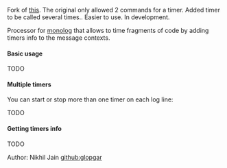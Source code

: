 
Fork of [this](https://travis-ci.org/glopgar/monolog-timer-processor.svg?branch=master). The original only allowed 2 commands for a timer. Added timer to be called several times.. Easier to use. In development.

Processor for [monolog](https://github.com/Seldaek/monolog) that allows to time fragments of code by adding timers info to 
the message contexts. 

#### Basic usage

TODO

#### Multiple timers

You can start or stop more than one timer on each log line:

TODO

#### Getting timers info


TODO


Author:
Nikhil Jain
[github:glopgar](https://github.com/gyaaniguy)


